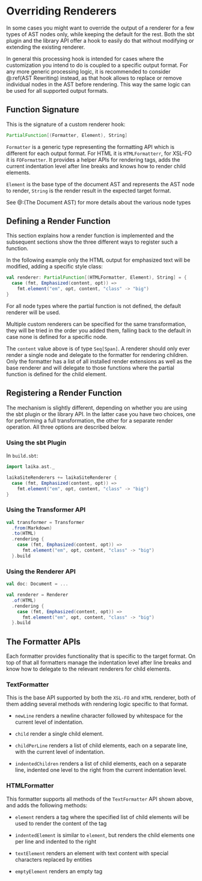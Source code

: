 
Overriding Renderers
====================

In some cases you might want to override the output of a renderer for a few types of AST nodes only,
while keeping the default for the rest. 
Both the sbt plugin and the library API offer a hook to easily do that 
without modifying or extending the existing renderer. 

In general this processing hook is intended for cases where the customization you intend to do is coupled
to a specific output format. 
For any more generic processing logic, it is recommended to consider @:ref(AST Rewriting) instead,
as that hook allows to replace or remove individual nodes in the AST before rendering.
This way the same logic can be used for all supported output formats.


Function Signature
------------------

This is the signature of a custom renderer hook:

```scala
PartialFunction[(Formatter, Element), String]
```

`Formatter` is a generic type representing the formatting API which is different for each output format. 
For HTML it is `HTMLFormatterr`, for XSL-FO it is `FOFormatter`. 
It provides a helper APIs for rendering tags, adds the current indentation level after line breaks 
and knows how to render child elements. 

`Element` is the base type of the document AST and represents the AST node to render, 
`String` is the render result in the expected target format.

See @:(The Document AST) for more details about the various node types


Defining a Render Function
--------------------------

This section explains how a render function is implemented and the subsequent sections
show the three different ways to register such a function.

In the following example only the HTML output for emphasized text will be modified,
adding a specific style class:

```scala
val renderer: PartialFunction[(HTMLFormatter, Element), String] = {
  case (fmt, Emphasized(content, opt)) => 
    fmt.element("em", opt, content, "class" -> "big") 
}
```

For all node types where the partial function is not defined, the default renderer will be used.

Multiple custom renderers can be specified for the same transformation, 
they will be tried in the order you added them, 
falling back to the default in case none is defined for a specific node.

The `content` value above is of type `Seq[Span]`. 
A renderer should only ever render a single node and delegate to the formatter for rendering children. 
Only the formatter has a list of all installed render extensions as well as the base renderer
and will delegate to those functions where the partial function is defined for the child element.


Registering a Render Function
-----------------------------

The mechanism is slightly different, depending on whether you are using the sbt plugin or the library API. 
In the latter case you have two choices, one for performing a full transformation,
the other for a separate render operation.
All three options are described below.


### Using the sbt Plugin

In `build.sbt`:

```scala
import laika.ast._

laikaSiteRenderers += laikaSiteRenderer {
  case (fmt, Emphasized(content, opt)) => 
    fmt.element("em", opt, content, "class" -> "big")
}
```


### Using the Transformer API

```scala
val transformer = Transformer
  .from(Markdown)
  .to(HTML)
  .rendering {
    case (fmt, Emphasized(content, opt)) => 
      fmt.element("em", opt, content, "class" -> "big")
  }.build
```


### Using the Renderer API

```scala
val doc: Document = ...

val renderer = Renderer
  .of(HTML)
  .rendering { 
    case (fmt, Emphasized(content, opt)) => 
      fmt.element("em", opt, content, "class" -> "big")
  }.build
```


The Formatter APIs
------------------

Each formatter provides functionality that is specific to the target format.
On top of that all formatters manage the indentation level after line breaks and 
know how to delegate to the relevant renderers for child elements.


### TextFormatter

This is the base API supported by both the `XSL-FO` and `HTML` renderer,
both of them adding several methods with rendering logic specific to that format.

* `newLine` renders a newline character followed by whitespace for the current level of indentation.

* `child` render a single child element.

* `childPerLine` renders a list of child elements, each on a separate line, with the current level of indentation.

* `indentedChildren` renders a list of child elements, each on a separate line, 
  indented one level to the right from the current indentation level.


### HTMLFormatter

This formatter supports all methods of the `TextFormatter` API shown above, and adds the following methods:

* `element` renders a tag where the specified list of child elements will be used to render the content of the tag

* `indentedElement` is similar to `element`, but renders the child elements one per line and indented to the right
  
* `textElement` renders an element with text content with special characters replaced by entities

* `emptyElement` renders an empty tag
